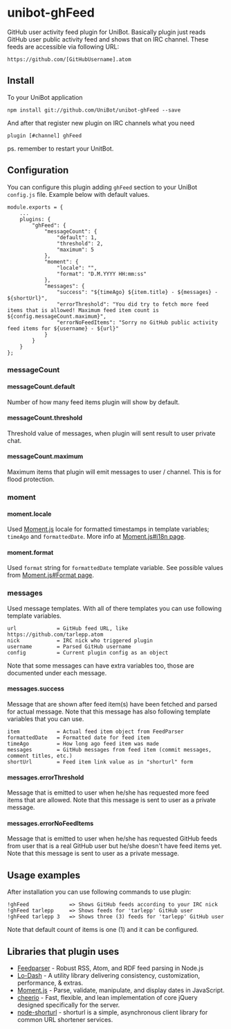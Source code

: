 # unibot-ghFeed
GitHub user activity feed plugin for UniBot. Basically plugin just reads GitHub user public activity feed and shows 
that on IRC channel. These feeds are accessible via following URL:

```
https://github.com/[GitHubUsername].atom
``` 

## Install
To your UniBot application

```npm install git://github.com/UniBot/unibot-ghFeed --save```

And after that register new plugin on IRC channels what you need

```plugin [#channel] ghFeed```

ps. remember to restart your UnitBot.

## Configuration
You can configure this plugin adding ```ghFeed``` section to your UniBot ```config.js``` file. Example below with
default values.

```
module.exports = { 
    ...
    plugins: {
        "ghFeed": {
            "messageCount": {
                "default": 1,
                "threshold": 2,
                "maximum": 5
            },
            "moment": {
                "locale": "",
                "format": "D.M.YYYY HH:mm:ss"
            },
            "messages": {
                "success": "${timeAgo} ${item.title} - ${messages} - ${shortUrl}",
                "errorThreshold": "You did try to fetch more feed items that is allowed! Maximum feed item count is ${config.messageCount.maximum}",
                "errorNoFeedItems": "Sorry no GitHub public activity feed items for ${username} - ${url}"
            }
        }
    }
};
```

### messageCount
#### messageCount.default
Number of how many feed items plugin will show by default.

#### messageCount.threshold
Threshold value of messages, when plugin will sent result to user private chat. 

#### messageCount.maximum
Maximum items that plugin will emit messages to user / channel. This is for flood protection.

### moment
#### moment.locale
Used [Moment.js](http://momentjs.com/) locale for formatted timestamps in template variables; ```timeAgo``` and 
```formattedDate```. More info at [Moment.js#i18n page](http://momentjs.com/docs/#/i18n/).

#### moment.format
Used ```format``` string for ```formattedDate``` template variable. See possible values from 
[Moment.js#Format page](http://momentjs.com/docs/#/displaying/format/).

### messages
Used message templates. With all of there templates you can use following template variables.

```
url             = GitHub feed URL, like https://github.com/tarlepp.atom
nick            = IRC nick who triggered plugin
username        = Parsed GitHub username
config          = Current plugin config as an object
```

Note that some messages can have extra variables too, those are documented under each message.

#### messages.success
Message that are shown after feed item(s) have been fetched and parsed for actual message. Note that this message has
also following template variables that you can use.

```
item            = Actual feed item object from FeedParser
formattedDate   = Formatted date for feed item 
timeAgo         = How long ago feed item was made
messages        = GitHub messages from feed item (commit messages, comment titles, etc.)
shortUrl        = Feed item link value as in "shorturl" form
```

#### messages.errorThreshold
Message that is emitted to user when he/she has requested more feed items that are allowed. Note that this message is 
sent to user as a private message.

#### messages.errorNoFeedItems
Message that is emitted to user when he/she has requested GitHub feeds from user that is a real GitHub user but he/she
doesn't have feed items yet. Note that this message is sent to user as a private message.

## Usage examples
After installation you can use following commands to use plugin:

```
!ghFeed             => Shows GitHub feeds according to your IRC nick
!ghFeed tarlepp     => Shows feeds for 'tarlepp' GitHub user
!ghFeed tarlepp 3   => Shows three (3) feeds for 'tarlepp' GitHub user
```

Note that default count of items is one (1) and it can be configured.

## Libraries that plugin uses
* [Feedparser](https://github.com/danmactough/node-feedparser) - Robust RSS, Atom, and RDF feed parsing in Node.js
* [Lo-Dash](https://lodash.com/) - A utility library delivering consistency, customization, performance, & extras.
* [Moment.js](http://momentjs.com/) - Parse, validate, manipulate, and display dates in JavaScript.
* [cheerio](https://github.com/cheeriojs/cheerio) - Fast, flexible, and lean implementation of core jQuery designed specifically for the server.
* [node-shorturl](https://github.com/jdub/node-shorturl) - shorturl is a simple, asynchronous client library for common URL shortener services.
